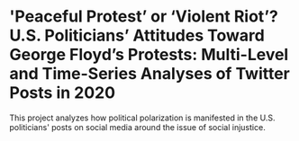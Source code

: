 # 'Peaceful Protest’ or ‘Violent Riot’? U.S. Politicians’ Attitudes Toward George Floyd’s Protests: Multi-Level and Time-Series Analyses of Twitter Posts in 2020
This project analyzes how political polarization is manifested in the U.S. politicians' posts on social media around the issue of social injustice.
